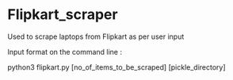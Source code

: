 # Flipkart_scraper

Used to scrape laptops from Flipkart as per user input 

Input format on the command line :

python3 flipkart.py [no_of_items_to_be_scraped] [pickle_directory]
